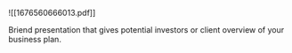![[1676560666013.pdf]]


Briend presentation that gives potential investors or client overview of your business plan. 